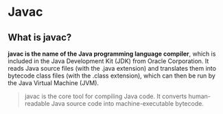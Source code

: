 # Javac

## What is javac?

**javac is the name of the Java programming language compiler**, which is included in the Java Development Kit (JDK) from Oracle Corporation. It reads Java source files (with the .java extension) and translates them into bytecode class files (with the .class extension), which can then be run by the Java Virtual Machine (JVM).

> javac is the core tool for compiling Java code. It converts human-readable Java source code into machine-executable bytecode.
